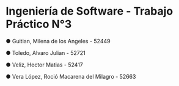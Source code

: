 # Ingeniería de Software - Trabajo Práctico N°3

● Guitian, Milena de los Angeles - 52449

● Toledo, Alvaro Julian - 52721

● Veliz, Hector Matias - 52417

● Vera López, Roció Macarena del Milagro - 52663 
